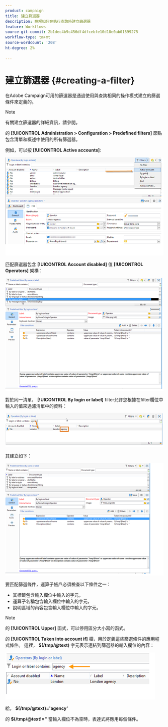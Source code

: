```yaml
---
product: campaign
title: 建立篩選器
description: 瞭解如何在執行查詢時建立篩選器
feature: Workflows
source-git-commit: 2b1dec4b9c456df4dfcebfe10d18e0ab01599275
workflow-type: tm+mt
source-wordcount: '208'
ht-degree: 2%

---
```


# 建立篩選器 {#creating-a-filter}



在Adobe Campaign可用的篩選器是通過使用與查詢相同的操作模式建立的篩選條件來定義的。

>[!NOTE]
>
>有關建立篩選器的詳細資訊，請參閱。

的 **[!UICONTROL Administration > Configuration > Predefined filters]** 節點包含清單和概述中使用的所有篩選器。

例如，可以按 **[!UICONTROL Active accounts]**:

![](assets/query_editor_filter_sample_1.png)

匹配篩選器包含 **[!UICONTROL Account disabled]** 值 **[!UICONTROL Operators]** 架構：

![](assets/query_editor_filter_sample_2.png)

對於同一清單， **[!UICONTROL By login or label]** filter允許您根據在filter欄位中輸入的值來過濾清單中的資料：

![](assets/query_editor_filter_sample_3.png)

其建立如下：

![](assets/query_editor_filter_sample_4.png)

要匹配篩選條件，運算子帳戶必須檢查以下條件之一：

* 其標籤包含輸入欄位中輸入的字元，
* 運算子名稱包含輸入欄位中輸入的字元，
* 說明區域的內容包含輸入欄位中輸入的字元。

>[!NOTE]
>
>的 **[!UICONTROL Upper]** 函式，可以停用區分大小寫的函式。

的 **[!UICONTROL Taken into account if]** 欄，用於定義這些篩選條件的應用程式條件。 這裡， **$(/tmp/@text)** 字元表示連結到篩選器的輸入欄位的內容：

![](assets/query_editor_filter_sample_5.png)

給， **$(/tmp/@text)=&#39;agency&#39;**

的 **$(/tmp/@text!=&quot;** 當輸入欄位不為空時，表達式將應用每個條件。
